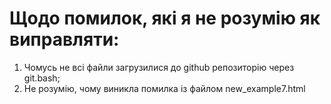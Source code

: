 # Щодо помилок, які я не розумію як виправляти: 
1) Чомусь не всі файли загрузилися до github репозиторію через git.bash;
2) Не розумію, чому виникла помилка із файлом new_example7.html
